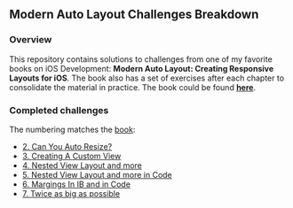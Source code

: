 
## Modern Auto Layout Challenges Breakdown

### Overview
This repository contains solutions to challenges from one of my favorite books on iOS Development: **Modern Auto Layout: Creating Responsive Layouts for iOS**. The book also has a set of exercises after each chapter to consolidate the material in practice. The book could be found [**here**](https://useyourloaf.com/autolayout/).

### Completed challenges
The numbering matches the [book](https://useyourloaf.com/autolayout/):

- [2. Can You Auto Resize?](https://github.com/Sencudra/ModernAutoLayout/tree/master/1.%20Can%20You%20Auto%20Resize)
- [3. Creating A Custom View](https://github.com/Sencudra/ModernAutoLayout/tree/master/2.%20Using%20A%20Custom%20View)
- [4. Nested View Layout and more](https://github.com/Sencudra/ModernAutoLayout/tree/master/4.%20Nested%20View%20Layout)
- [5. Nested View Layout and more in Code](https://github.com/Sencudra/ModernAutoLayout/tree/master/5.%20Nested%20View%20Layout%20In%20Code)
- [6. Margings In IB and in Code](https://github.com/Sencudra/ModernAutoLayout/tree/master/6.%20Margings%20In%20IB%20and%20in%20Code)
- [7. Twice as big as possible](https://github.com/Sencudra/ModernAutoLayout/tree/master/7.%20Twice%20as%20big%20as%20possible)